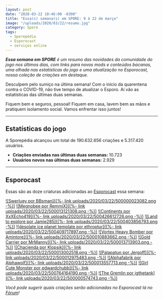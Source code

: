 ```yaml
---
layout: post
date: "2020-03-22 10:46:00 -0300"
title: "Essa(s) semana(s) em SPORE: 9 à 22 de março"
image: "/uploads/2020/03/22/resumo.jpg"
category: Spore
tags:
  - Sporepédia
  - Esporocast
  - serviços online
---
```


_**Essa semana em SPORE** é um resumo das novidades da comunidade do jogo nos últimos dias, com links para novos mods e conteúdos bacanas, uma olhada nas estatísticas do jogo e uma atualização no Esporocast, nossa coleção de criações em destaque._

Desculpem pelo sumiço na última semana! Com o início da quarentena contra o COVID-19, não tive tempo de atualizar o Esporo. Aí vão as estatísticas das últimas duas semanas.

Fiquem bem e seguros, pessoal! Fiquem em casa, lavem bem as mãos e pratiquem isolamento social. Vamos enfrentar isso juntos!

***

## Estatísticas do jogo

A Sporepédia alcançou um total de 190.632.656 criações e 5.317.420 usuários.

- **Criações enviadas nas últimas duas semanas:** 10.723
- **Usuários novos nas últimas duas semanas:** 2.929

***

## Esporocast

Essas são as doze criaturas adicionadas ao [Esporocast](http://www.spore.com/sporepedia#qry=ssc-501057576550) essa semana:

[![Swerluey por BBsman]({%- link uploads/2020/03/22/500000023082.png -%})](http://www.spore.com/sporepedia#qry=sast-500000023082%3Assc-501057576550)
[![Megnobee por RemmiX]({%- link uploads/2020/03/22/500013121308.png -%})](http://www.spore.com/sporepedia#qry=sast-500013121308%3Assc-501057576550)
[![Continents por XxXEcho419]({%- link uploads/2020/03/22/500426612726.png -%})](http://www.spore.com/sporepedia#qry=sast-500426612726%3Assc-501057576550)
[![Land to explore por Jamie285]({%- link uploads/2020/03/22/500403856793.png -%})](http://www.spore.com/sporepedia#qry=sast-500403856793%3Assc-501057576550)
[![desolate ice planet template por ethroptur]({%- link uploads/2020/03/22/500409717897.png -%})](http://www.spore.com/sporepedia#qry=sast-500409717897%3Assc-501057576550)
[![Vortex Heavy Bomber por Amintore]({%- link uploads/2020/03/22/500010883662.png -%})](http://www.spore.com/sporepedia#qry=sast-500010883662%3Assc-501057576550)
[![Gold Carrier por MrManny]({%- link uploads/2020/03/22/500013713903.png -%})](http://www.spore.com/sporepedia#qry=sast-500013713903%3Assc-501057576550)
[![Chacjenda por Klopsik]({%- link uploads/2020/03/22/500013002518.png -%})](http://www.spore.com/sporepedia#qry=sast-500013002518%3Assc-501057576550)
[![Palapatun por Jergoff]({%- link uploads/2020/03/22/500012975483.png -%})](http://www.spore.com/sporepedia#qry=sast-500012975483%3Assc-501057576550)
[![Alphafabrik por Alphawolf]({%- link uploads/2020/03/22/500013557713.png -%})](http://www.spore.com/sporepedia#qry=sast-500013557713%3Assc-501057576550)
[![Girl Cute Monster por edwardchubb]({%- link uploads/2020/03/22/500764164190.png -%})](http://www.spore.com/sporepedia#qry=sast-500764164190%3Assc-501057576550)
[![The Gremlin por igthetank]({%- link uploads/2020/03/22/500000574743.png -%})](http://www.spore.com/sporepedia#qry=sast-500000574743%3Assc-501057576550)
  
_Você pode sugerir quais criações serão adicionadas no Esporocast lá no [Fórum](https://forum.esporo.net/d/18-conheca-o-esporocast)!_

